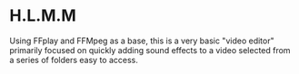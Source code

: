 # H.L.M.M
Using FFplay and FFMpeg as a base, this is a very basic "video editor" primarily focused on quickly adding sound effects to a video selected from a series of folders easy to access.
